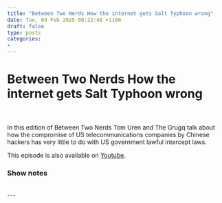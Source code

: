 ```yaml
---
title: "Between Two Nerds How the internet gets Salt Typhoon wrong"
date: Tue, 04 Feb 2025 08:22:48 +1100
draft: false
type: posts
categories: 
- 
---
```

# Between Two Nerds How the internet gets Salt Typhoon wrong

<br/>

<br/>
In this edition of Between Two Nerds Tom Uren and The Grugq talk about how the compromise of US telecommunications companies by Chinese hackers has very little to do with US government lawful intercept laws.

This episode is also available on [Youtube](https://youtu.be/iDUB0v4I_Rg).

### Show notes

<br/>
---
